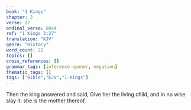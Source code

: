 ```yaml
---
book: "1 Kings"
chapter: 3
verse: 27
ordinal_verse: 8844
ref: "1 Kings 3:27"
translation: "KJV"
genre: "History"
word_count: 22
topics: []
cross_references: []
grammar_tags: [inference-opener, negation]
thematic_tags: []
tags: ["Bible","KJV","1-Kings"]
---
```

Then the king answered and said, Give her the living child, and in no wise slay it: she is the mother thereof.
